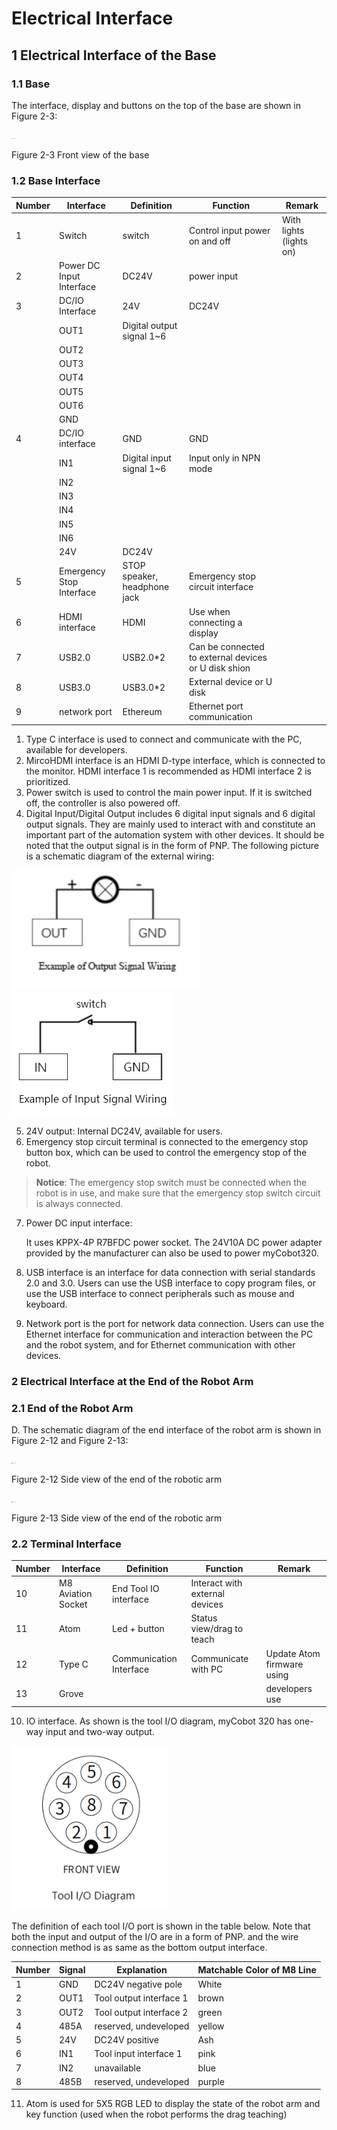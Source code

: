 # Electrical Interface

## 1 Electrical Interface of the Base

### 1.1 Base

The interface, display and buttons on the top of the base are shown in Figure 2-3:

<img src="../../resourse/2-serialproduct/old_320/PI/2.2.4.2.1.png" alt="2.2.4.2.1" style="zoom:10%;" /> 

Figure 2-3 Front view of the base

### 1.2 Base Interface

| Number | Interface                 | Definition                    | Function                                              | Remark                   |
| ------ | ------------------------- | ----------------------------- | ----------------------------------------------------- | ------------------------ |
| 1      | Switch                    | switch                        | Control input  power on and off                       | With lights  (lights on) |
| 2      | Power DC Input  Interface | DC24V                         | power input                                           |                          |
| 3      | DC/IO  Interface          | 24V                           | DC24V                                                 |                          |
|        | OUT1                      | Digital output  signal 1~6    |                                                       |                          |
|        | OUT2                      |                               |                                                       |                          |
|        | OUT3                      |                               |                                                       |                          |
|        | OUT4                      |                               |                                                       |                          |
|        | OUT5                      |                               |                                                       |                          |
|        | OUT6                      |                               |                                                       |                          |
|        | GND                       |                               |                                                       |                          |
| 4      | DC/IO  interface          | GND                           | GND                                                   |                          |
|        | IN1                       | Digital input  signal 1~6     | Input only in  NPN mode                               |                          |
|        | IN2                       |                               |                                                       |                          |
|        | IN3                       |                               |                                                       |                          |
|        | IN4                       |                               |                                                       |                          |
|        | IN5                       |                               |                                                       |                          |
|        | IN6                       |                               |                                                       |                          |
|        | 24V                       | DC24V                         |                                                       |                          |
| 5      | Emergency Stop  Interface | STOP speaker,  headphone jack | Emergency stop  circuit interface                     |                          |
| 6      | HDMI interface            | HDMI                          | Use when  connecting a display                        |                          |
| 7      | USB2.0                    | USB2.0*2                      | Can be  connected to external devices or U disk shion |                          |
| 8      | USB3.0                    | USB3.0*2                      | External  device or U disk                            |                          |
| 9      | network port              | Ethereum                      | Ethernet port  communication                          |                          |

1. Type C interface is used to connect and communicate with the PC, available for developers.
2. MircoHDMI interface is an HDMI D-type interface, which is connected to the monitor. HDMI interface 1 is recommended as HDMI interface 2 is prioritized.
3. Power switch is used to control the main power input. If it is switched off, the controller is also powered off.
4. Digital Input/Digital Output includes 6 digital input signals and 6 digital output signals. They are mainly used to interact with and constitute an important part of the automation system with other devices. It should be noted that the output signal is in the form of PNP. The following picture is a schematic diagram of the external wiring:

<img src="../../resourse/2-serialproduct/opt.jpg" alt="p2" style="zoom:150%;" />     ![img](../../resourse/2-serialproduct/NPN接线图.png)

 

5. 24V output: Internal DC24V, available for users.
6. Emergency stop circuit terminal is connected to the emergency stop button box, which can be used to control the emergency stop of the robot.

> **Notice**: The emergency stop switch must be connected when the robot is in use, and make sure that the emergency stop switch circuit is always connected.

7. Power DC input interface:

   It uses KPPX-4P R7BFDC power socket. The 24V10A DC power adapter provided by the manufacturer can also be used to power myCobot320.

8. USB interface is an interface for data connection with serial standards 2.0 and 3.0. Users can use the USB interface to copy program files, or use the USB interface to connect peripherals such as mouse and keyboard.

9. Network port is the port for network data connection.  Users can use the Ethernet interface for communication and interaction between the PC and the robot system, and for Ethernet communication with other devices.

### 2 Electrical Interface at the End of the Robot Arm

### 2.1 End of the Robot Arm

D. The schematic diagram of the end interface of the robot arm is shown in Figure 2-12 and Figure 2-13:

<img src="../../resourse/2-serialproduct/old_320/PI/2.2.4.2.2.png" alt="2.2.4.2.2" style="zoom:10%;" />

Figure 2-12 Side view of the end of the robotic arm



<img src="../../resourse/2-serialproduct/old_320/PI/2.2.4.2.3.png" alt="2.2.4.2.3" style="zoom:10%;" />

Figure 2-13 Side view of the end of the robotic arm

 

### 2.2 Terminal Interface

| Number | Interface          | Definition              | Function                       | Remark                     |
| ------ | ------------------ | ----------------------- | ------------------------------ | -------------------------- |
| 10     | M8 Aviation Socket | End Tool IO interface   | Interact with external devices |                            |
| 11     | Atom               | Led + button            | Status view/drag to teach      |                            |
| 12     | Type C             | Communication Interface | Communicate with PC            | Update Atom firmware using |
| 13     | Grove              |                         |                                | developers use             |

10. IO interface. As shown is the tool I/O diagram, myCobot 320 has one-way input and two-way output.

![img](../../resourse/2-serialproduct/IO.png) 

The definition of each tool I/O port is shown in the table below. Note that both the input and output of the I/O are in a form of PNP. and the wire connection method is as same as the bottom output interface.

| Number | Signal | Explanation             | Matchable Color of M8 Line |
| ------ | ------ | ----------------------- | -------------------------- |
| 1      | GND    | DC24V negative pole     | White                      |
| 2      | OUT1   | Tool output interface 1 | brown                      |
| 3      | OUT2   | Tool output interface 2 | green                      |
| 4      | 485A   | reserved, undeveloped   | yellow                     |
| 5      | 24V    | DC24V positive          | Ash                        |
| 6      | IN1    | Tool input interface 1  | pink                       |
| 7      | IN2    | unavailable             | blue                       |
| 8      | 485B   | reserved, undeveloped   | purple                     |

11. Atom is used for 5X5 RGB LED to display the state of the robot arm and key function (used when the robot performs the drag teaching)

 